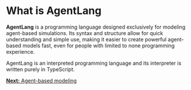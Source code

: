 # What is AgentLang

**AgentLang** is a programming language designed exclusively for modeling agent-based simulations. Its syntax and structure allow for quick understanding and simple use, making it easier to create powerful agent-based models fast, even for people with limited to none programming experience.

AgentLang is an interpreted programming language and its interpreter is written purely in TypeScript.

[**Next:** Agent-based modeling](/documentation/introduction/agent-based-modeling)